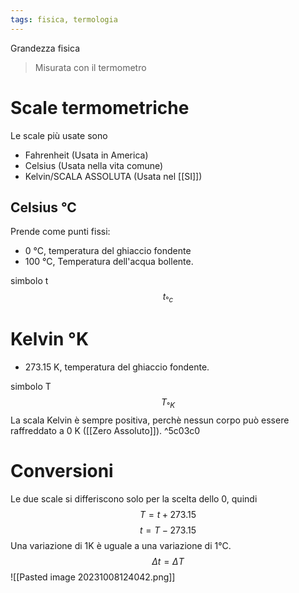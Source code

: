```yaml
---
tags: fisica, termologia
---
```

Grandezza fisica 
>Misurata con il termometro
# Scale termometriche
Le scale più usate sono 
- Fahrenheit (Usata in America)
- Celsius (Usata nella vita comune)
- Kelvin/SCALA ASSOLUTA (Usata nel [[SI]])
## Celsius °C
Prende come punti fissi:
- 0 °C, temperatura del ghiaccio fondente
- 100 °C, Temperatura dell'acqua bollente.

simbolo t
$$
t_{°c}
$$

# Kelvin °K
- 273.15 K, temperatura del ghiaccio fondente.

simbolo T
$$
T_{°K}
$$
La scala Kelvin è sempre positiva, perchè nessun corpo può essere raffreddato a 0 K ([[Zero Assoluto]]). ^5c03c0
# Conversioni
Le due scale si differiscono solo per la scelta dello 0, quindi
$$
T=t+273.15
$$
$$
t=T-273.15
$$
Una variazione di 1K è uguale a una variazione di 1°C.
$$
\Delta t=\Delta T
$$
![[Pasted image 20231008124042.png]]
